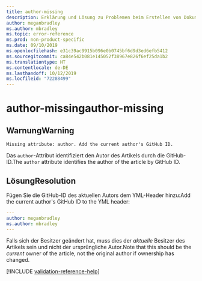 ```yaml
---
title: author-missing
description: Erklärung und Lösung zu Problemen beim Erstellen von Dokumentationsartikeln – author-missing.
author: meganbradley
ms.author: mbradley
ms.topic: error-reference
ms.prod: non-product-specific
ms.date: 09/10/2019
ms.openlocfilehash: e31c39ac9915b096e0b0745bf6d9d3ed6efb5412
ms.sourcegitcommit: ca84e542b081e145052f38967e826f6ef25da1b2
ms.translationtype: HT
ms.contentlocale: de-DE
ms.lasthandoff: 10/12/2019
ms.locfileid: "72288499"
---
```

# <a name="author-missing"></a><span data-ttu-id="e95ea-103">author-missing</span><span class="sxs-lookup"><span data-stu-id="e95ea-103">author-missing</span></span>

## <a name="warning"></a><span data-ttu-id="e95ea-104">Warnung</span><span class="sxs-lookup"><span data-stu-id="e95ea-104">Warning</span></span>

`Missing attribute: author. Add the current author's GitHub ID.`

<span data-ttu-id="e95ea-105">Das `author`-Attribut identifiziert den Autor des Artikels durch die GitHub-ID.</span><span class="sxs-lookup"><span data-stu-id="e95ea-105">The `author` attribute identifies the author of the article by GitHub ID.</span></span> 

## <a name="resolution"></a><span data-ttu-id="e95ea-106">Lösung</span><span class="sxs-lookup"><span data-stu-id="e95ea-106">Resolution</span></span>

<span data-ttu-id="e95ea-107">Fügen Sie die GitHub-ID des aktuellen Autors dem YML-Header hinzu:</span><span class="sxs-lookup"><span data-stu-id="e95ea-107">Add the current author's GitHub ID to the YML header:</span></span>

```yml
---
author: meganbradley
ms.author: mbradley
---
```

<span data-ttu-id="e95ea-108">Falls sich der Besitzer geändert hat, muss dies der *aktuelle* Besitzer des Artikels sein und nicht der ursprüngliche Autor.</span><span class="sxs-lookup"><span data-stu-id="e95ea-108">Note that this should be the *current* owner of the article, not the original author if ownership has changed.</span></span>

<!--make sure to add this file to your includes folder and verify the path-->
[!INCLUDE [validation-reference-help](includes/validation-reference-help.md)]
